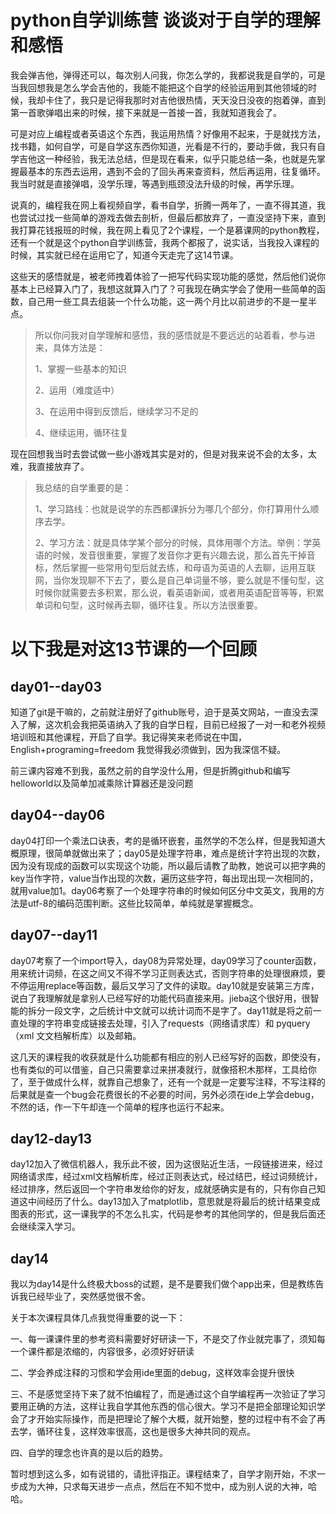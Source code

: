 # python自学训练营  谈谈对于自学的理解和感悟 #

我会弹吉他，弹得还可以，每次别人问我，你怎么学的，我都说我是自学的，可是当我回想我是怎么学会吉他的，我能不能把这个自学的经验运用到其他领域的时候，我却卡住了，我只是记得我那时对吉他很热情，天天没日没夜的抱着弹，直到第一首歌弹唱出来的时候，接下来就是一首接一首，我就知道我会了。

可是对应上编程或者英语这个东西，我运用热情？好像用不起来，于是就找方法，找书籍，如何自学，可是自学这东西你知道，光看是不行的，要动手做，我只有自学吉他这一种经验，我无法总结，但是现在看来，似乎只能总结一条，也就是先掌握最基本的东西去运用，遇到不会的了回头再来查资料，然后再运用，往复循环。我当时就是直接弹唱，没学乐理，等遇到瓶颈没法升级的时候，再学乐理。


说真的，编程我在网上看视频自学，看书自学，折腾一两年了，一直不得其道，我也尝试过找一些简单的游戏去做去剖析，但最后都放弃了，一直没坚持下来，直到我打算花钱报班的时候，我在网上看见了2个课程，一个是慕课网的python教程，还有一个就是这个python自学训练营，我两个都报了，说实话，当我投入课程的时候，其实就已经在运用它了，知道今天走完了这14节课。

这些天的感悟就是，被老师拽着体验了一把写代码实现功能的感觉，然后他们说你基本上已经算入门了，我想这就算入门了？可我现在确实学会了使用一些简单的函数，自己用一些工具去组装一个什么功能，这一两个月比以前进步的不是一星半点。

> 所以你问我对自学理解和感悟，我的感悟就是不要远远的站着看，参与进来，具体方法是：
> 
> 1、掌握一些基本的知识
> 
> 2、运用（难度适中）
> 
> 3、在运用中得到反馈后，继续学习不足的
> 
> 4、继续运用，循环往复

现在回想我当时去尝试做一些小游戏其实是对的，但是对我来说不会的太多，太难，我直接放弃了。

> 我总结的自学重要的是：
> 
> 1、学习路线：也就是说学的东西都课拆分为哪几个部分，你打算用什么顺序去学。
> 
> 2、学习方法：就是具体学某个部分的时候，具体用哪个方法。举例：学英语的时候，发音很重要，掌握了发音你才更有兴趣去说，那么首先干掉音标，然后掌握一些常用句型后就去练，和母语为英语的人去聊，运用互联网，当你发现聊不下去了，要么是自己单词量不够，要么就是不懂句型，这时候你就需要去多积累，那么说，看英语新闻，或者用英语配音等等，积累单词和句型，这时候再去聊，循环往复。所以方法很重要。

##  ##



# 以下我是对这13节课的一个回顾 
## day01--day03 ##

知道了git是干嘛的，之前就注册好了github账号，迫于是英文网站，一直没去深入了解，这次机会我把英语纳入了我的自学日程，目前已经报了一对一和老外视频培训班和其他课程，开启了自学。我记得笑来老师说在中国，English+programing=freedom  我觉得我必须做到，因为我深信不疑。

前三课内容难不到我，虽然之前的自学没什么用，但是折腾github和编写helloworld以及简单加减乘除计算器还是没问题

## day04--day06 ##

day04打印一个乘法口诀表，考的是循环嵌套，虽然学的不怎么样，但是我知道大概原理，很简单就做出来了；day05是处理字符串，难点是统计字符出现的次数，因为没有现成的函数可以实现这个功能，所以最后请教了助教，她说可以把字典的key当作字符，value当作出现的次数，遍历这些字符，每出现出现一次相同的，就用value加1。day06考察了一个处理字符串的时候如何区分中文英文，我用的方法是utf-8的编码范围判断。这些比较简单，单纯就是掌握概念。


## day07--day11
day07考察了一个import导入，day08为异常处理，day09学习了counter函数，用来统计词频，在这之间又不得不学习正则表达式，否则字符串的处理很麻烦，要不停运用replace等函数，最后又学习了文件的读取。day10就是安装第三方库，说白了我理解就是拿别人已经写好的功能代码直接来用。jieba这个很好用，很智能的拆分一段文字，之后统计中文就可以统计词而不是字了。day11就是将之前一直处理的字符串变成链接去处理，引入了requests（网络请求库）和 pyquery（xml ⽂文档解析库）以及邮箱。

这几天的课程我的收获就是什么功能都有相应的别人已经写好的函数，即使没有，也有类似的可以借鉴，自己只需要拿过来拼凑就行，就像搭积木那样，工具给你了，至于做成什么样，就靠自己想象了，还有一个就是一定要写注释，不写注释的后果就是查一个bug会花费很长的不必要的时间，另外必须在ide上学会debug，不然的话，作一下午却连一个简单的程序也运行不起来。

## day12-day13 ##

day12加入了微信机器人，我乐此不彼，因为这很贴近生活，一段链接进来，经过网络请求库，经过xml文档解析库，经过正则表达式，经过结巴，经过词频统计，经过排序，然后返回一个字符串发给你的好友，成就感确实是有的，只有你自己知道这中间经历了什么。day13加入了matplotlib，意思就是将最后的统计结果变成图表的形式，这一课我学的不怎么扎实，代码是参考的其他同学的，但是我后面还会继续深入学习。

## day14 ##
我以为day14是什么终极大boss的试题，是不是要我们做个app出来，但是教练告诉我已经毕业了，突然感觉很不舍。

关于本次课程具体几点我觉得重要的说一下：

一、每一课课件里的参考资料需要好好研读一下，不是交了作业就完事了，须知每一个课件都是浓缩的，内容很多，必须好好研读

二、学会养成注释的习惯和学会用ide里面的debug，这样效率会提升很快

三、不是感觉坚持下来了就不怕编程了，而是通过这个自学编程再一次验证了学习要用正确的方法，这样让我自学其他东西的信心很大。学习不是把全部理论知识学会了才开始实际操作，而是把理论了解个大概，就开始整，整的过程中有不会了再去学，循环往复，这样效率很高，这也是很多大神共同的观点。

四、自学的理念也许真的是以后的趋势。



暂时想到这么多，如有说错的，请批评指正。课程结束了，自学才刚开始，不求一步成为大神，只求每天进步一点点，然后在不知不觉中，成为别人说的大神，哈哈。
